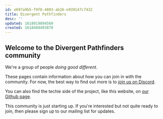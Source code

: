 ```yaml
---
id: e697a9b5-f9f8-4803-ab26-e939147c7432
title: Divergent Pathfinders
desc: ''
updated: 1618919894569
created: 1618408493870
---
```

## Welcome to the Divergent Pathfinders community

We're a group of people _doing good different_.


These pages contain information about how you can join in with the community. For now, the best way to find out more is to [join us on Discord](https://discord.gg/vFWqz3PRzQ).

You can also find the techie side of the project, like this website, on [our Github page](https://github.com/Divergent-Pathfinders).

This community is just starting up. If you're interested but not quite ready to join, then please sign up to our mailing list for updates.

<script async data-uid="6968787dc9" src="https://meaningbit.ck.page/6968787dc9/index.js"></script>